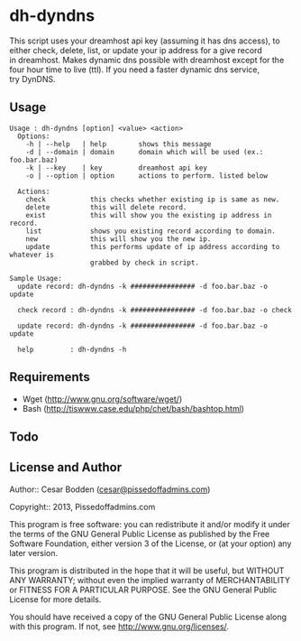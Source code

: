 dh-dyndns
====

This script uses your dreamhost api key (assuming it has dns access), to
<br>either check, delete, list, or update your ip address for a give record
<br>in dreamhost. Makes dynamic dns possible with dreamhost except for the
<br>four hour time to live (ttl). If you need a faster dynamic dns service,
<br>try DynDNS.


Usage
----

<pre><code>Usage : dh-dyndns [option] &lt;value&gt; &lt;action&gt;
  Options:
    -h | --help   | help        shows this message
    -d | --domain | domain      domain which will be used (ex.: foo.bar.baz)
    -k | --key    | key         dreamhost api key
    -o | --option | option      actions to perform. listed below

  Actions:
    check           this checks whether existing ip is same as new.
    delete          this will delete record.
    exist           this will show you the existing ip address in record.
    list            shows you existing record according to domain.
    new             this will show you the new ip.
    update          this performs update of ip address according to whatever is
                    grabbed by check in script.

Sample Usage:
  update record: dh-dyndns -k ################ -d foo.bar.baz -o update

  check record : dh-dyndns -k ################ -d foo.bar.baz -o check

  update record: dh-dyndns -k ################ -d foo.bar.baz -o update

  help         : dh-dyndns -h</code></pre>

Requirements
----

- Wget (http://www.gnu.org/software/wget/)
- Bash (http://tiswww.case.edu/php/chet/bash/bashtop.html)

Todo
----


License and Author
----

Author:: Cesar Bodden (cesar@pissedoffadmins.com)

Copyright:: 2013, Pissedoffadmins.com

This program is free software: you can redistribute it and/or modify
it under the terms of the GNU General Public License as published by
the Free Software Foundation, either version 3 of the License, or
(at your option) any later version.

This program is distributed in the hope that it will be useful,
but WITHOUT ANY WARRANTY; without even the implied warranty of
MERCHANTABILITY or FITNESS FOR A PARTICULAR PURPOSE.  See the
GNU General Public License for more details.

You should have received a copy of the GNU General Public License
along with this program.  If not, see <http://www.gnu.org/licenses/>.
